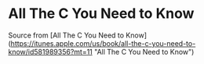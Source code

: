 All The C You Need to Know
=======

Source from [All The C You Need to Know] (https://itunes.apple.com/us/book/all-the-c-you-need-to-know/id581989356?mt=11 "All The C You Need to Know")